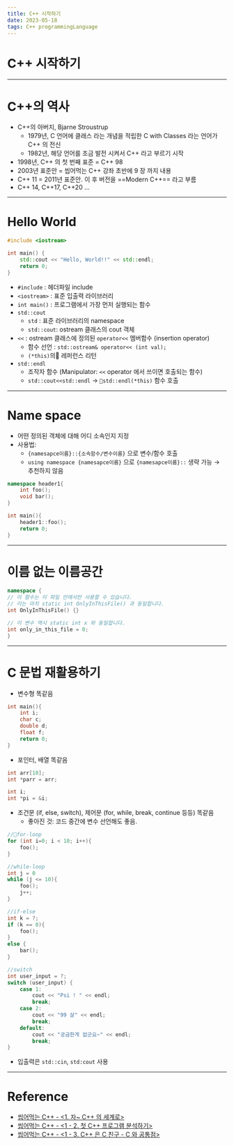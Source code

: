 ```yaml
---
title: C++ 시작하기
date: 2023-05-18
tags: C++ programmingLanguage
---
```


# C++ 시작하기

---

# C++의 역사 

-  C++의 아버지, Bjarne Stroustrup
	- 1979년, C 언어에 클래스 라는 개념을 적립한 C with Classes 라는 언어가 C++ 의 전신
	- 1982년, 해당 언어를 조금 발전 시켜서 C++ 라고 부르기 시작
- 1998년, C++ 의 첫 번째 표준 = C++ 98 
- 2003년 표준안 = 씹어먹는 C++ 강좌 초반에 9 장 까지 내용
- C++ 11 = 2011년 표준안. 이 후 버전을 ==Modern C++== 라고 부름
- C++ 14, C++17, C++20 ...

---

# Hello World

```cpp
#include <iostream> 

int main() { 
	std::cout << "Hello, World!!" << std::endl; 
	return 0; 
}
```

- `#include` : 헤더파일 include
- `<iostream>` : 표준 입출력 라이브러리 
- `int main()` : 프로그램에서 가장 먼저 실행되는 함수
- `std::cout`
	- `std` : 표준 라이브러리의 namespace
	- `std::cout`: ostream 클래스의 cout 객체
- `<<` : ostream 클래스에 정의된 `operator<<` 멤버함수 (insertion operator)
	- 함수 선언 : `std::ostream& operator<< (int val);`
	- `(*this)`의 레퍼런스 리턴
- `std::endl`
	- 조작자 함수 (Manipulator: `<<` operator 에서 쓰이면 호출되는 함수)
	- `std::cout<<std::endl` $\rightarrow$ `std::endl(*this)` 함수 호출

---

# Name space

- 어떤 정의된 객체에 대해 어디 소속인지 지정
- 사용법:
	- `{namesapce이름}::{소속함수/변수이름}` 으로 변수/함수 호출
	- `using namespace {namesapce이름}` 으로 `{namesapce이름}::` 생략 가능 $\rightarrow$ 추천하지 않음

```cpp
namespace header1{
	int foo();
	void bar();
}

int main(){
	header1::foo();
	return 0;
}

```

---

# 이름 없는 이름공간

```cpp
namespace {
// 이 함수는 이 파일 안에서만 사용할 수 있습니다.
// 이는 마치 static int OnlyInThisFile() 과 동일합니다. 
int OnlyInThisFile() {}

// 이 변수 역시 static int x 와 동일합니다. 
int only_in_this_file = 0;
}
```

---

# C 문법 재활용하기

- 변수형 똑같음

```cpp
int main(){
	int i;
	char c;
	double d;
	float f;
	return 0;
}
```

- 포인터, 배열 똑같음

```cpp
int arr[10]; 
int *parr = arr;

int i; 
int *pi = &i;
```

- 조건문 (if, else, switch), 제어문 (for, while, break, continue 등등) 똑같음
	- 좋아진 것: 코드 중간에 변수 선언해도 좋음.

```cpp
//for-loop
for (int i=0; i < 10; i++){
	foo();
}

//while-loop
int j = 0
while (j <= 10){
	foo();
	j++;
}

//if-else
int k = ?;
if (k == 0){
	foo();
}
else {
	bar();
}

//switch
int user_input = ?;
switch (user_input) {
	case 1:	
		cout << "Psi ! " << endl; 
		break;
	case 2:
		cout << "99 살" << endl; 
		break;
	default:
		cout << "궁금한게 없군요~" << endl; 
		break;
}
```

- 입출력은 `std::cin`, `std:cout` 사용

---

# Reference

- [씹어먹는 C++ - <1. 자~ C++ 의 세계로>](https://modoocode.com/134)
- [씹어먹는 C++ - <1 - 2. 첫 C++ 프로그램 분석하기>](https://modoocode.com/136)
- [씹어먹는 C++ - <1 - 3. C++ 은 C 친구 - C 와 공통점>](https://modoocode.com/138)
